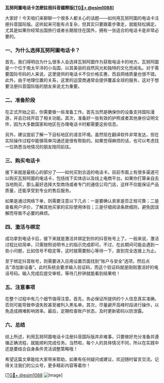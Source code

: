 **瓦努阿圖电话卡怎麽註冊抖音國際版[[TG💪+ @esim1088](https://t.me/s/esim1088)]**

大家好！今天咱们来聊聊一个很多人都关心的话题——如何用瓦努阿圖的电话卡注册抖音国际版。这听起来可能有点复杂，但其实只要跟着步骤走，就能轻松搞定。尤其是如果你经常出国旅行或者长期居住在国外，拥有一张适合的电话卡是非常必要的。

### 一、为什么选择瓦努阿圖电话卡？

首先，我们得明白为什么很多人会选择瓦努阿圖作为获取电话卡的地方。瓦努阿圖是一个位于南太平洋的小岛国，以其美丽的自然风光和独特的文化而闻名。对于需要国际号码的人来说，这里提供的电话卡不仅价格实惠，而且网络质量也很不错。此外，由于地理位置的关系，这里的运营商通常会提供覆盖全球的服务，这对于想要注册抖音国际版的朋友来说尤为重要。

### 二、准备阶段

在正式开始之前，你需要做一些准备工作。首先当然是确保你的设备支持国际漫游，并且已经开启了相关功能。其次，准备好一张有效的护照或者其他身份证明文件，因为大多数国家和地区在办理电话卡时都需要这些信息。

另外，建议提前了解一下目标地区的语言环境。虽然现在翻译软件非常发达，但在实际操作过程中能够简单沟通还是很有帮助的。如果觉得麻烦的话，也可以考虑找一位熟悉当地情况的朋友陪同前往。

### 三、购买电话卡

接下来就是最核心的部分了——如何买到合适的电话卡。目前市面上有很多渠道可以购买瓦努阿圖的电话卡，包括线下实体店以及线上电商平台。如果你打算亲自去当地购买，那么最好选择大型商场或者专门的通信公司门店，这样不仅能保证产品质量，还能享受到专业的售后服务。

如果是通过网络下单，则需要注意以下几点：一是要确认卖家是否正规可靠；二是查看用户评价，了解其他买家的实际使用体验；三是仔细阅读条款细则，避免因误解而导致不必要的麻烦。

### 四、激活与绑定

成功拿到电话卡后，接下来就是激活并绑定到你的抖音账号上了。一般来说，激活过程比较简单，只需按照说明书上的指示完成即可。不过，在此期间可能会遇到一些小问题，比如信号不稳定等，这时就需要耐心等待一下，直到完全连接上为止。

至于绑定抖音账号，则需要进入应用设置页面找到“账户与安全”选项，然后点击“添加新设备”。此时系统会要求输入验证码，而这个验证码就是刚刚激活好的电话号码。输入完成后提交审核，等待几秒钟就能看到结果啦！

### 五、注意事项

在整个过程中有几个细节值得注意。首先，务必保证所提供的个人信息真实准确，否则可能导致申请失败甚至被列入黑名单。其次，尽量避开高峰时段进行操作，以免造成拥堵影响效率。最后，定期检查账户状态，及时更新密码以防泄露。

### 六、总结

综上所述，利用瓦努阿圖电话卡注册抖音国际版并非难事，只要做好充分准备并遵循正确流程，就能顺利完成任务。当然啦，每个人的具体情况不同，所以在实践中还是要结合自身条件灵活调整策略哦！

希望这篇文章能给大家带来帮助，如果有任何疑问或建议，欢迎随时留言交流。记得关注我们的公众号，更多精彩内容等着你！

[[TG💪+ @esim1088](https://t.me/s/esim1088) ![Image](https://i.postimg.cc/4NQfJmqS/Snipaste-2025-05-13-00-14-12.png)]
